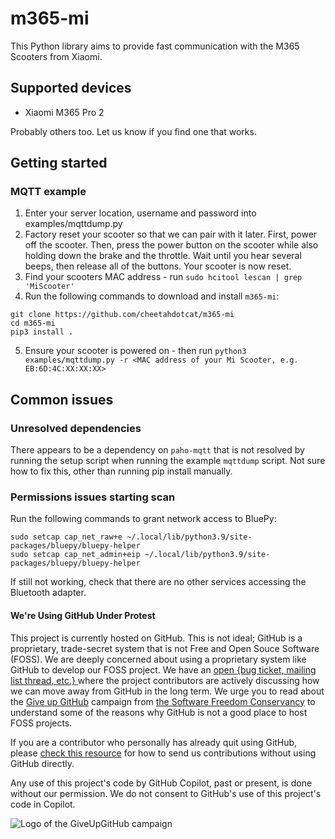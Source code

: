 # m365-mi
This Python library aims to provide fast communication with the M365 Scooters from Xiaomi.

## Supported devices
- Xiaomi M365 Pro 2

Probably others too. Let us know if you find one that works.

## Getting started

### MQTT example

1. Enter your server location, username and password into examples/mqttdump.py
2. Factory reset your scooter so that we can pair with it later. First, power off the scooter. Then, press the power button on the scooter while also holding down the brake and the throttle. Wait until you hear several beeps, then release all of the buttons. Your scooter is now reset.
3. Find your scooters MAC address - run `sudo hcitool lescan | grep 'MiScooter'`
4. Run the following commands to download and install `m365-mi`:

```
git clone https://github.com/cheetahdotcat/m365-mi
cd m365-mi
pip3 install .
```
5. Ensure your scooter is powered on - then run `python3 examples/mqttdump.py -r <MAC address of your Mi Scooter, e.g. EB:6D:4C:XX:XX:XX>`

## Common issues

### Unresolved dependencies
There appears to be a dependency on `paho-mqtt` that is not resolved by running the setup script when running the example `mqttdump` script. Not sure how to fix this, other than running pip install manually.

### Permissions issues starting scan
Run the following commands to grant network access to BluePy:

```
sudo setcap cap_net_raw+e ~/.local/lib/python3.9/site-packages/bluepy/bluepy-helper
sudo setcap cap_net_admin+eip ~/.local/lib/python3.9/site-packages/bluepy/bluepy-helper
```

If still not working, check that there are no other services accessing the Bluetooth adapter.

#### We're Using GitHub Under Protest

This project is currently hosted on GitHub.  This is not ideal; GitHub is a proprietary, trade-secret system that is not Free and Open Souce Software (FOSS).  We are deeply concerned about using a proprietary system like GitHub to develop our FOSS project.  We have an [open {bug ticket, mailing list thread, etc.} ](INSERT_LINK) where the project contributors are actively discussing how we can move away from GitHub in the long term.  We urge you to read about the [Give up GitHub](https://GiveUpGitHub.org) campaign from [the Software Freedom Conservancy](https://sfconservancy.org) to understand some of the reasons why GitHub is not a good place to host FOSS projects.

If you are a contributor who personally has already quit using GitHub, please [check this resource](INSERT_LINK) for how to send us contributions without using GitHub directly.

Any use of this project's code by GitHub Copilot, past or present, is done without our permission.  We do not consent to GitHub's use of this project's code in Copilot.

![Logo of the GiveUpGitHub campaign](https://sfconservancy.org/img/GiveUpGitHub.png)

